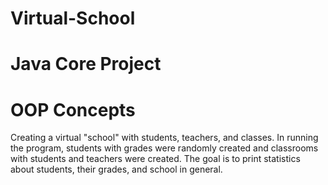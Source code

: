 # Virtual-School
# Java Core Project
# OOP Concepts 
Creating a virtual "school" with students, teachers, and classes. In running the program, students with grades were randomly created and classrooms with students and teachers were created. The goal is to print statistics about students, their grades, and school in general.
